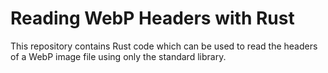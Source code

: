 # Reading WebP Headers with Rust

This repository contains Rust code which can be used to read the headers of a WebP image file using only the standard library.


